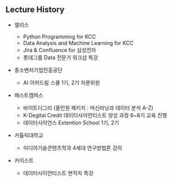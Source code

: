 ## Lecture History

- 엘리스
  - Python Programming for KCC
  - Data Analysis and Machine Learning for KCC
  - Jira & Confluence for 삼성전자
  - 롯데그룹 Data 전문가 워크샵 특강
  
- 중소벤처기업진흥공단
  - AI 이어드림 스쿨 1기, 2기 자문위원

- 패스트캠퍼스
  - 바이트디그리 (올인원 패키지 : 머신러닝과 데이터 분석 A-Z)
  - K-Degital Credit 데이터사이언티스트 양성 과정 6~8기 교육 진행
  - 데이터사이언스 Extention School 1기, 2기
 
- 카톨릭대학교
  - 미디어기술콘텐츠학과 4세대 연구방법론 강의

- 카이스트
  - 데이터사이언티스트 현직자 특강   

